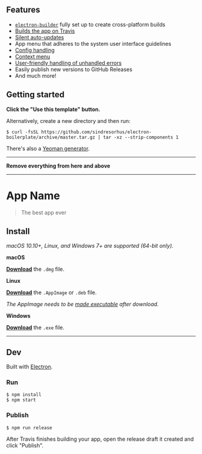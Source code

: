 ## Features

- [`electron-builder`](https://www.electron.build) fully set up to create cross-platform builds
- [Builds the app on Travis](https://www.electron.build/multi-platform-build.html)
- [Silent auto-updates](https://www.electron.build/auto-update.html)
- App menu that adheres to the system user interface guidelines
- [Config handling](https://github.com/sindresorhus/electron-store)
- [Context menu](https://github.com/sindresorhus/electron-context-menu)
- [User-friendly handling of unhandled errors](https://github.com/sindresorhus/electron-unhandled)
- Easily publish new versions to GitHub Releases
- And much more!

## Getting started

**Click the "Use this template" button.**

Alternatively, create a new directory and then run:

```
$ curl -fsSL https://github.com/sindresorhus/electron-boilerplate/archive/master.tar.gz | tar -xz --strip-components 1
```

There's also a [Yeoman generator](https://github.com/sindresorhus/generator-electron).

---

**Remove everything from here and above**

---

# App Name

> The best app ever

## Install

_macOS 10.10+, Linux, and Windows 7+ are supported (64-bit only)._

**macOS**

[**Download**](https://github.com/user/repo/releases/latest) the `.dmg` file.

**Linux**

[**Download**](https://github.com/user/repo/releases/latest) the `.AppImage` or `.deb` file.

_The AppImage needs to be [made executable](http://discourse.appimage.org/t/how-to-make-an-appimage-executable/80) after download._

**Windows**

[**Download**](https://github.com/user/repo/releases/latest) the `.exe` file.

---

## Dev

Built with [Electron](https://electronjs.org).

### Run

```
$ npm install
$ npm start
```

### Publish

```
$ npm run release
```

After Travis finishes building your app, open the release draft it created and click "Publish".
